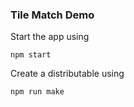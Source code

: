 ### Tile Match Demo 
Start the app using
```
npm start
```
Create a distributable using
```
npm run make
```
